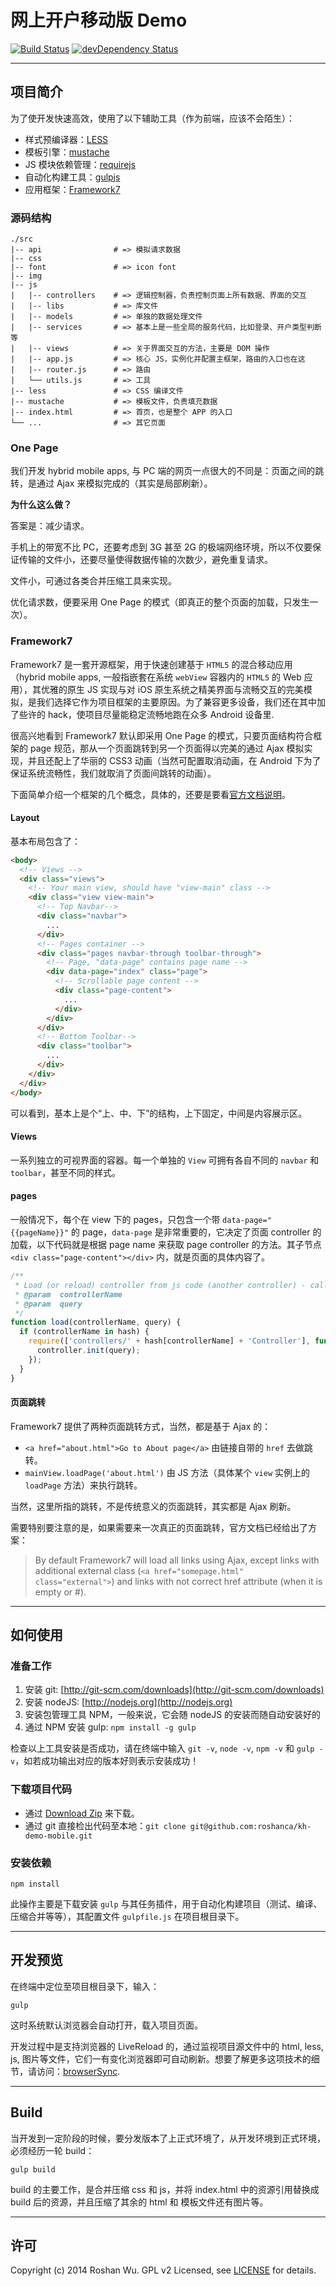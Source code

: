 # 网上开户移动版 Demo

[![Build Status](http://img.shields.io/travis/roshanca/kh-demo-mobile.svg?style=flat-square)](https://travis-ci.org/roshanca/kh-demo-mobile)
[![devDependency Status](https://david-dm.org/roshanca/kh-demo-mobile/dev-status.svg?style=flat-square)](https://david-dm.org/roshanca/kh-demo-mobile#info=devDependencies)

***

## 项目简介

为了使开发快速高效，使用了以下辅助工具（作为前端，应该不会陌生）：

* 样式预编译器：[LESS](http://www.lesscss.net)
* 模板引擎：[mustache](http://mustache.github.io)
* JS 模块依赖管理：[requirejs](http://requirejs.org)
* 自动化构建工具：[gulpjs](http://gulpjs.com)
* 应用框架：[Framework7](http://www.idangero.us/framework7/)

### 源码结构

```
./src
|-- api                # => 模拟请求数据
|-- css
|-- font               # => icon font
|-- img
|-- js  
|   |-- controllers    # => 逻辑控制器，负责控制页面上所有数据、界面的交互
|   |-- libs           # => 库文件
|   |-- models         # => 单独的数据处理文件
|   |-- services       # => 基本上是一些全局的服务代码，比如登录、开户类型判断等
|   |-- views          # => 关于界面交互的方法，主要是 DOM 操作
|   |-- app.js         # => 核心 JS，实例化并配置主框架，路由的入口也在这
|   |-- router.js      # => 路由
|   └── utils.js       # => 工具
|-- less               # => CSS 编译文件
|-- mustache           # => 模板文件，负责填充数据
|-- index.html         # => 首页，也是整个 APP 的入口
└── ...                # => 其它页面
```

### One Page

我们开发 hybrid mobile apps, 与 PC 端的网页一点很大的不同是：页面之间的跳转，是通过 Ajax 来模拟完成的（其实是局部刷新）。

**为什么这么做？**

答案是：减少请求。

手机上的带宽不比 PC，还要考虑到 3G 甚至 2G 的极端网络环境，所以不仅要保证传输的文件小，还要尽量使得数据传输的次数少，避免重复请求。

文件小，可通过各类合并压缩工具来实现。

优化请求数，便要采用 One Page 的模式（即真正的整个页面的加载，只发生一次）。

### Framework7

Framework7 是一套开源框架，用于快速创建基于 `HTML5` 的混合移动应用（hybrid mobile apps, 一般指嵌套在系统 `webView` 容器内的 `HTML5` 的 Web 应用），其优雅的原生 JS 实现与对 iOS 原生系统之精美界面与流畅交互的完美模拟，是我们选择它作为项目框架的主要原因。为了兼容更多设备，我们还在其中加了些许的 hack，使项目尽量能稳定流畅地跑在众多 Android 设备里.

很高兴地看到 Framework7 默认即采用 One Page 的模式，只要页面结构符合框架的 page 规范，那从一个页面跳转到另一个页面得以完美的通过 Ajax 模拟实现，并且还配上了华丽的 CSS3 动画（当然可配置取消动画，在 Android 下为了保证系统流畅性，我们就取消了页面间跳转的动画）。

下面简单介绍一个框架的几个概念，具体的，还要是要看[官方文档说明](http://www.idangero.us/framework7/docs/)。

#### Layout

基本布局包含了：

```html
<body>
  <!-- Views -->
  <div class="views">
    <!-- Your main view, should have "view-main" class -->
    <div class="view view-main">
      <!-- Top Navbar-->
      <div class="navbar">
        ...
      </div>
      <!-- Pages container -->
      <div class="pages navbar-through toolbar-through">
        <!-- Page, "data-page" contains page name -->
        <div data-page="index" class="page">
          <!-- Scrollable page content -->
          <div class="page-content">
            ...
          </div>
        </div>
      </div>
      <!-- Bottom Toolbar-->
      <div class="toolbar">
        ...
      </div>
    </div>
  </div>
</body>
```

可以看到，基本上是个“上、中、下”的结构，上下固定，中间是内容展示区。

#### Views

一系列独立的可视界面的容器。每一个单独的 `View` 可拥有各自不同的 `navbar` 和 `toolbar`，甚至不同的样式。

#### pages

一般情况下，每个在 view 下的 pages，只包含一个带 `data-page="{{pageName}}"` 的 page，`data-page` 是非常重要的，它决定了页面 controller 的加载，以下代码就是根据 page name 来获取 page controller 的方法。其子节点 `<div class="page-content"></div>` 内，就是页面的具体内容了。

```js
/**
 * Load (or reload) controller from js code (another controller) - call it's init function
 * @param  controllerName
 * @param  query
 */
function load(controllerName, query) {
  if (controllerName in hash) {
    require(['controllers/' + hash[controllerName] + 'Controller'], function (controller) {
      controller.init(query);
    });
  }
}
```

#### 页面跳转

Framework7 提供了两种页面跳转方式，当然，都是基于 Ajax 的：

* `<a href="about.html">Go to About page</a>` 由链接自带的 `href` 去做跳转。
* `mainView.loadPage('about.html')` 由 JS 方法（具体某个 `view` 实例上的 `loadPage` 方法）来执行跳转。

当然，这里所指的跳转，不是传统意义的页面跳转，其实都是 Ajax 刷新。

需要特别要注意的是，如果需要来一次真正的页面跳转，官方文档已经给出了方案：
> By default Framework7 will load all links using Ajax, except links with additional external class (`<a href="somepage.html" class="external">`) and links with not correct href attribute (when it is empty or #).

***

## 如何使用

### 准备工作

1. 安装 git: [http://git-scm.com/downloads](http://git-scm.com/downloads)
1. 安装 nodeJS: [http://nodejs.org](http://nodejs.org)
1. 安装包管理工具 NPM，一般来说，它会随 nodeJS 的安装而随自动安装好的
1. 通过 NPM 安装 gulp: `npm install -g gulp`

检查以上工具安装是否成功，请在终端中输入 `git -v`, `node -v`, `npm -v` 和 `gulp -v`，如若成功输出对应的版本好则表示安装成功！

### 下载项目代码

* 通过 [Download Zip](https://github.com/roshanca/kh-demo-mobile/archive/master.zip) 来下载。
* 通过 git 直接检出代码至本地：`git clone git@github.com:roshanca/kh-demo-mobile.git`

### 安装依赖

```
npm install
```

此操作主要是下载安装 `gulp` 与其任务插件，用于自动化构建项目（测试、编译、压缩合并等等），其配置文件 `gulpfile.js` 在项目根目录下。

***

## 开发预览

在终端中定位至项目根目录下，输入：

```
gulp
```

这时系统默认浏览器会自动打开，载入项目页面。

开发过程中是支持浏览器的 LiveReload 的，通过监视项目源文件中的 html, less, js, 图片等文件，它们一有变化浏览器即可自动刷新。想要了解更多这项技术的细节，请访问：[browserSync](http://www.browsersync.io).

***

## Build

当开发到一定阶段的时候，要分发版本了上正式环境了，从开发环境到正式环境，必须经历一轮 build：

```
gulp build
```

build 的主要工作，是合并压缩 css 和 js，并将 index.html 中的资源引用替换成 build 后的资源，并且压缩了其余的 html 和 模板文件还有图片等。

***

## 许可
Copyright (c) 2014 Roshan Wu. GPL v2 Licensed, see [LICENSE](https://github.com/roshanca/kh-demo-mobile/blob/master/LICENSE) for details.
